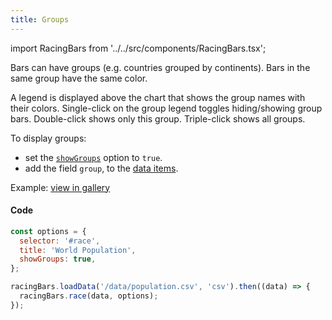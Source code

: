 ```yaml
---
title: Groups
---
```


import RacingBars from '../../src/components/RacingBars.tsx';

Bars can have groups (e.g. countries grouped by continents).
Bars in the same group have the same color.

A legend is displayed above the chart that shows the group names with their colors.
Single-click on the group legend toggles hiding/showing group bars. Double-click shows only this group.
Triple-click shows all groups.

To display groups:

- set the [`showGroups`](../documentation/options.md#showgroups) option to `true`.
- add the field `group`, to the [data items](../documentation/data.md#long-data).

Example: [view in gallery](/gallery/show-groups)

<div className="gallery">
  <RacingBars
    dataUrl="/data/population.csv"
    dataType="csv"
    title="World Population"
    showGroups={true}
  />
</div>

#### Code

```js {4}
const options = {
  selector: '#race',
  title: 'World Population',
  showGroups: true,
};

racingBars.loadData('/data/population.csv', 'csv').then((data) => {
  racingBars.race(data, options);
});
```
